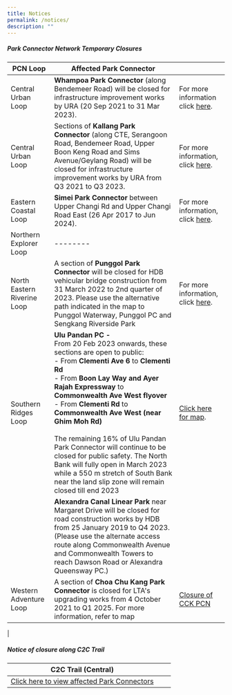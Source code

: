 ```yaml
---
title: Notices
permalink: /notices/
description: ""
---
```

##### Park Connector Network Temporary Closures


| PCN Loop | Affected Park Connector | |
| -------- | -------- | -------- |
| Central Urban Loop | **Whampoa Park Connector** (along Bendemeer Road) will be closed for infrastructure improvement works by URA (20 Sep 2021 to 31 Mar 2023). | For more information click [here](https://www.nparks.gov.sg/-/media/nparks-real-content/gardens-parks-and-nature/park-connector-network/whampoa-pc/bishan-to-city-temporary-closure-of-whampoa-pc-notice-until-31-march-2023.ashx). |
| Central Urban Loop  | Sections of **Kallang Park Connector** (along CTE, Serangoon Road, Bendemeer Road, Upper Boon Keng Road and Sims Avenue/Geylang Road) will be closed for infrastructure improvement works by URA from Q3 2021 to Q3 2023.  | For more information, click [here](https://www.nparks.gov.sg/-/media/temporary-closure-of-kallang-pc-notice-until-19-apr-2023-(final).ashx). |
| Eastern Coastal Loop |**Simei Park Connector** between Upper Changi Rd and Upper Changi Road East (26 Apr 2017 to Jun 2024).   | For more information, click [here](https://www.nparks.gov.sg/-/media/nparks-real-content/gardens-parks-and-nature/park-connector-network/simei-pc/26-april-simei-pc-closure.pdf). |
| Northern Explorer Loop | -------- |  |
| North Eastern Riverine Loop | A section of **Punggol Park Connector** will be closed for HDB vehicular bridge construction from 31 March 2022 to 2nd quarter of 2023. Please use the alternative path indicated in the map to Punggol Waterway, Punggol PC and Sengkang Riverside Park |For more information, click [here](https://www.nparks.gov.sg/-/media/notices/partial-closure-of-punggol-pc.ashx). |
| Southern Ridges Loop | **Ulu Pandan PC -**<br>From 20 Feb 2023 onwards, these sections are open to public: <br> - From **Clementi Ave 6** to **Clementi Rd** <br> - From **Boon Lay Way and Ayer Rajah Expressway** to **Commonwealth Ave West flyover** <br> -   From **Clementi Rd** to **Commonwealth Ave West (near Ghim Moh Rd)** <br><br>The remaining 16% of Ulu Pandan Park Connector will continue to be closed for public safety. The North Bank will fully open in March 2023 while a 550 m stretch of South Bank near the land slip zone will remain closed till end 2023 | [Click here for map]().|||
|| **Alexandra Canal Linear Park** near Margaret Drive will be closed for road construction works by HDB from 25 January 2019 to Q4 2023. (Please use the alternate access route along Commonwealth Avenue and Commonwealth Towers to reach Dawson Road or Alexandra Queensway PC.)
| Western Adventure Loop |  A section of **Choa Chu Kang Park Connector** is closed for LTA's upgrading works from 4 October 2021 to Q1 2025. For more information, refer to map| [Closure of CCK PCN](/files/Closure%20of%20CCK%20PCN_Ave%203%20Notice%20until%20Q1%202025.pdf)
|


##### Notice of closure along C2C Trail


| C2C Trail (Central) |  |  |
| -------- | -------- | -------- |
| [Click here to view affected Park Connectors](https://www.nparks.gov.sg/-/media/peb/coast-to-coast/notices/notices-of-closure-along-the-c2c-trail.ashx) |